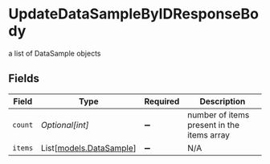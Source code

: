 # UpdateDataSampleByIDResponseBody

a list of DataSample objects


## Fields

| Field                                              | Type                                               | Required                                           | Description                                        |
| -------------------------------------------------- | -------------------------------------------------- | -------------------------------------------------- | -------------------------------------------------- |
| `count`                                            | *Optional[int]*                                    | :heavy_minus_sign:                                 | number of items present in the items array         |
| `items`                                            | List[[models.DataSample](../models/datasample.md)] | :heavy_minus_sign:                                 | N/A                                                |